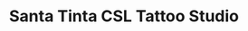 ---
title: "Santa Tinta CSL Tattoo Studio"
url: /cabo-san-lucas/santa-tinta-csl-tattoo-studio/
shop: supermercado
---
